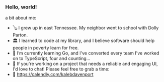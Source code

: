 ### Hello, world!

<!--
**kalebjdavenport/kalebjdavenport** is a ✨ _special_ ✨ repository because its `README.md` (this file) appears on your GitHub profile.

Here are some ideas to get you started:

-->
a bit about me:
 - 🪕 I grew up in east Tennessee. My neighbor went to school with Dolly Parton.
 - 🏛️ I learned to code at my library, and I believe software should help people in poverty learn for free.
 - 🧠 I’m currently learning Go, and I've converted every team I've worked on to TypeScript, four and counting...
 - 🚀 If you're working on a project that needs a reliable and engaging UI, I'd love to chat! Please feel free to grab a time:
 -  📆 https://calendly.com/kalebdavenport
